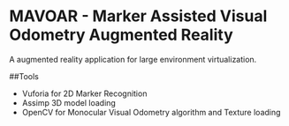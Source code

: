 # MAVOAR - Marker Assisted Visual Odometry Augmented Reality

A augmented reality application for large environment virtualization.


##Tools
* Vuforia for 2D Marker Recognition
* Assimp 3D model loading
* OpenCV for Monocular Visual Odometry algorithm and Texture loading


